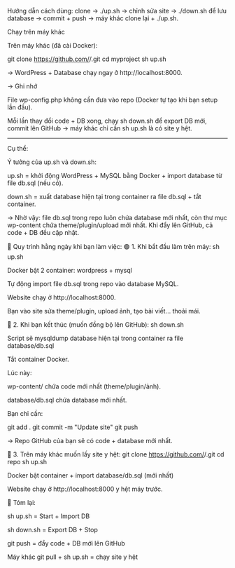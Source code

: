 Hướng dẫn cách dùng: clone → ./up.sh → chỉnh sửa site → ./down.sh để lưu database → commit + push → máy khác clone lại + ./up.sh.


Chạy trên máy khác

Trên máy khác (đã cài Docker):

git clone https://github.com/<username>/<repo>.git
cd myproject
sh up.sh


→ WordPress + Database chạy ngay ở http://localhost:8000.

-> Ghi nhớ

File wp-config.php không cần đưa vào repo (Docker tự tạo khi bạn setup lần đầu).

Mỗi lần thay đổi code + DB xong, chạy sh down.sh để export DB mới, commit lên GitHub → máy khác chỉ cần sh up.sh là có site y hệt.


----------

Cụ thể:

Ý tưởng của up.sh và down.sh:

up.sh = khởi động WordPress + MySQL bằng Docker + import database từ file db.sql (nếu có).

down.sh = xuất database hiện tại trong container ra file db.sql + tắt container.

→ Nhờ vậy: file db.sql trong repo luôn chứa database mới nhất, còn thư mục wp-content chứa theme/plugin/upload mới nhất. Khi đẩy lên GitHub, cả code + DB đều cập nhật.

🔄 Quy trình hằng ngày khi bạn làm việc:
🟢 1. Khi bắt đầu làm trên máy:
sh up.sh


Docker bật 2 container: wordpress + mysql

Tự động import file db.sql trong repo vào database MySQL.

Website chạy ở http://localhost:8000.

Bạn vào site sửa theme/plugin, upload ảnh, tạo bài viết… thoải mái.

🔵 2. Khi bạn kết thúc (muốn đồng bộ lên GitHub):
sh down.sh


Script sẽ mysqldump database hiện tại trong container ra file database/db.sql

Tắt container Docker.

Lúc này:

wp-content/ chứa code mới nhất (theme/plugin/ảnh).

database/db.sql chứa database mới nhất.

Bạn chỉ cần:

git add .
git commit -m "Update site"
git push


→ Repo GitHub của bạn sẽ có code + database mới nhất.

🔴 3. Trên máy khác muốn lấy site y hệt:
git clone https://github.com/<username>/<repo>.git
cd repo
sh up.sh


Docker bật container + import database/db.sql (mới nhất)

Website chạy ở http://localhost:8000 y hệt máy trước.

📝 Tóm lại:

sh up.sh = Start + Import DB

sh down.sh = Export DB + Stop

git push = đẩy code + DB mới lên GitHub

Máy khác git pull + sh up.sh = chạy site y hệt

